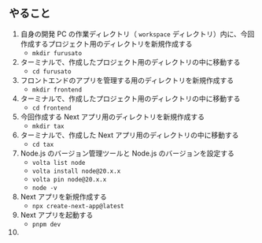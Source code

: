 ## やること

1. 自身の開発 PC の作業ディレクトリ（ `workspace` ディレクトリ）内に、今回作成するプロジェクト用のディレクトリを新規作成する
	- `mkdir furusato`
2. ターミナルで、作成したプロジェクト用のディレクトリの中に移動する
	- `cd furusato`
3. フロントエンドのアプリを管理する用のディレクトリを新規作成する
	- `mkdir frontend`
4. ターミナルで、作成したプロジェクト用のディレクトリの中に移動する
	- `cd frontend`
5. 今回作成する Next アプリ用のディレクトリを新規作成する
	- `mkdir tax`
6. ターミナルで、作成した Next アプリ用のディレクトリの中に移動する
	- `cd tax`
7. Node.js のバージョン管理ツールと Node.js のバージョンを設定する
	- `volta list node`
	- `volta install node@20.x.x`
	- `volta pin node@20.x.x`
	- `node -v`
8. Next アプリを新規作成する
	- `npx create-next-app@latest`
9. Next アプリを起動する
	- `pnpm dev`
10. 

